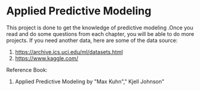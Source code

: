 # Applied Predictive Modeling
This project is done to get the knowledge of predictive modeling
.Once you read and do some questions from each chapter, you will be able to do more projects.
If you need another data, here are some of the data source:
1) https://archive.ics.uci.edu/ml/datasets.html
2) https://www.kaggle.com/

Reference Book:
1) Applied Predictive Modeling by "Max Kuhn"," Kjell Johnson"
